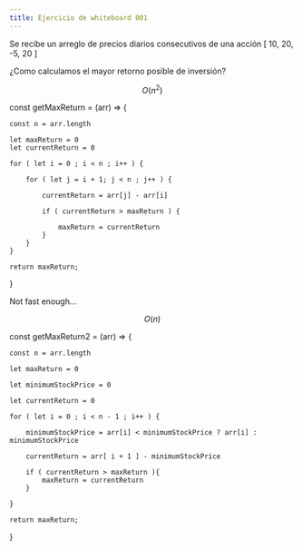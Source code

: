 ```yaml
---
title: Ejercicio de whiteboard 001
---
```


Se recibe un arreglo de precios diarios consecutivos de una acción [ 10, 20, -5, 20 ]

¿Como calculamos el mayor retorno posible de inversión?

$$
O(n^2)
$$

const getMaxReturn = (arr) => {

	const n = arr.length
	
	let maxReturn = 0
	let currentReturn = 0

	for ( let i = 0 ; i < n ; i++ ) {

		for ( let j = i + 1; j < n ; j++ ) {

			currentReturn = arr[j] - arr[i]

			if ( currentReturn > maxReturn ) {

				maxReturn = currentReturn
			}
		}
	}

	return maxReturn;

}

Not fast enough...

$$
O(n)
$$

const getMaxReturn2 = (arr) => {

	const n = arr.length
	
	let maxReturn = 0

	let minimumStockPrice = 0

	let currentReturn = 0

	for ( let i = 0 ; i < n - 1 ; i++ ) {

		minimumStockPrice = arr[i] < minimumStockPrice ? arr[i] : minimumStockPrice

		currentReturn = arr[ i + 1 ] - minimumStockPrice

		if ( currentReturn > maxReturn ){
			maxReturn = currentReturn
		}

	}

	return maxReturn;

}